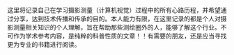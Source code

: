 这里将记录自己在学习摄影测量（计算机视觉）过程中的所有心路历程，并希望通过分享，达到技术传播和传承的目的。本人能力有限，在这里记录的都是个人对摄影测量相关知识的个人理解，旨在帮助那些测绘圈外的人，能够了解这个行业。不可作为学术参考内容，是纯粹的科普性质的文章！！有需要的朋友，还是应当寻找更为专业的书籍进行阅读。

